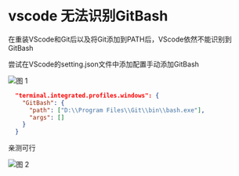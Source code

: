 # vscode 无法识别GitBash

在重装VScode和Git后以及将Git添加到PATH后，VScode依然不能识别到GitBash

尝试在VScode的setting.json文件中添加配置手动添加GitBash

![图 1](https://cdn.jsdelivr.net/gh/LoststarsJL/MyImage/markdown-image/vscode%E6%97%A0%E6%B3%95%E8%AF%86%E5%88%ABGitBash-2022-08-22-23-25-07.png)  

```json
  "terminal.integrated.profiles.windows": {
    "GitBash": {
      "path": ["D:\\Program Files\\Git\\bin\\bash.exe"],
      "args": []
    }
  }
```

亲测可行

![图 2](https://cdn.jsdelivr.net/gh/LoststarsJL/MyImage/markdown-image/vscode%E6%97%A0%E6%B3%95%E8%AF%86%E5%88%ABGitBash-2022-08-22-23-27-50.png)  
